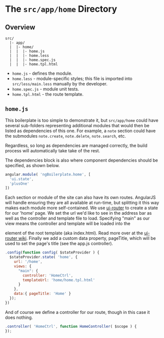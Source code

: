 # The `src/app/home` Directory

## Overview

```
src/
  |- app/
  |  |- home/
  |  |  |- home.js
  |  |  |- home.less
  |  |  |- home.spec.js
  |  |  |- home.tpl.html
```

- `home.js` - defines the module.
- `home.less` - module-specific styles; this file is imported into
  `src/less/main.less` manually by the developer.
- `home.spec.js` - module unit tests.
- `home.tpl.html` - the route template.

## `home.js`

This boilerplate is too simple to demonstrate it, but `src/app/home` could have
several sub-folders representing additional modules that would then be listed
as dependencies of this one.  For example, a `note` section could have the
submodules `note.create`, `note.delete`, `note.search`, etc.

Regardless, so long as dependencies are managed correctly, the build process
will automatically take take of the rest.

The dependencies block is also where component dependencies should be
specified, as shown below.

```js
angular.module( 'ngBoilerplate.home', [
  'ui.state',
  'plusOne'
])
```

Each section or module of the site can also have its own routes. AngularJS will
handle ensuring they are all available at run-time, but splitting it this way
makes each module more self-contained. We use [ui-router](https://github.com/angular-ui/ui-router) to create
a state for our 'home' page. We set the url we'd like to see in the address bar
as well as the controller and template file to load. Specifying "main" as our view
means the controller and template will be loaded into the <div ui-view="main"/> element
of the root template (aka index.html). Read more over at the [ui-router wiki](https://github.com/angular-ui/ui-router/wiki).
Finally we add a custom data property, pageTitle, which will be used to set the page's
title (see the app.js controller).

```js
.config(function config( $stateProvider ) {
  $stateProvider.state( 'home', {
    url: '/home',
    views: {
      "main": {
        controller: 'HomeCtrl',
        templateUrl: 'home/home.tpl.html'
      }
    },
    data:{ pageTitle: 'Home' }
  });
})
```

And of course we define a controller for our route, though in this case it does
nothing.

```js
.controller( 'HomeCtrl', function HomeController( $scope ) {
});
```
